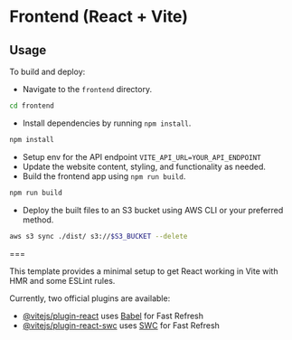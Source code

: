 # Frontend (React + Vite)

## Usage

To build and deploy:

- Navigate to the `frontend` directory.

```bash
cd frontend
```

- Install dependencies by running `npm install`.

```bash
npm install
```

- Setup env for the API endpoint
  `VITE_API_URL=YOUR_API_ENDPOINT`
- Update the website content, styling, and functionality as needed.
- Build the frontend app using `npm run build`.

```bash
npm run build
```

- Deploy the built files to an S3 bucket using AWS CLI or your preferred method.

```bash
aws s3 sync ./dist/ s3://$S3_BUCKET --delete
```

===

This template provides a minimal setup to get React working in Vite with HMR and some ESLint rules.

Currently, two official plugins are available:

- [@vitejs/plugin-react](https://github.com/vitejs/vite-plugin-react/blob/main/packages/plugin-react/README.md) uses [Babel](https://babeljs.io/) for Fast Refresh
- [@vitejs/plugin-react-swc](https://github.com/vitejs/vite-plugin-react-swc) uses [SWC](https://swc.rs/) for Fast Refresh
